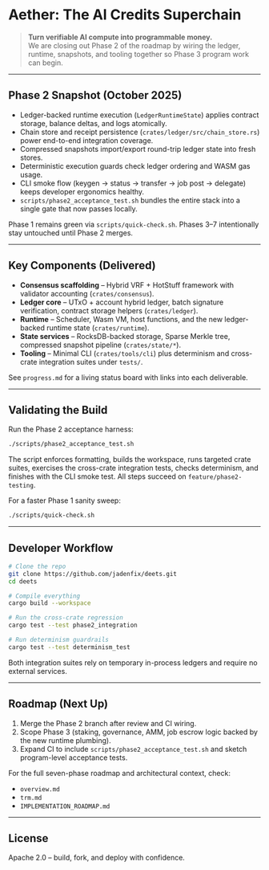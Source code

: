# Aether: The AI Credits Superchain

> **Turn verifiable AI compute into programmable money.**  
> We are closing out Phase 2 of the roadmap by wiring the ledger, runtime, snapshots, and tooling together so Phase 3 program work can begin.

---

## Phase 2 Snapshot (October 2025)

- Ledger-backed runtime execution (`LedgerRuntimeState`) applies contract storage, balance deltas, and logs atomically.
- Chain store and receipt persistence (`crates/ledger/src/chain_store.rs`) power end-to-end integration coverage.
- Compressed snapshots import/export round-trip ledger state into fresh stores.
- Deterministic execution guards check ledger ordering and WASM gas usage.
- CLI smoke flow (keygen → status → transfer → job post → delegate) keeps developer ergonomics healthy.
- `scripts/phase2_acceptance_test.sh` bundles the entire stack into a single gate that now passes locally.

Phase 1 remains green via `scripts/quick-check.sh`. Phases 3–7 intentionally stay untouched until Phase 2 merges.

---

## Key Components (Delivered)

- **Consensus scaffolding** – Hybrid VRF + HotStuff framework with validator accounting (`crates/consensus`).
- **Ledger core** – UTxO + account hybrid ledger, batch signature verification, contract storage helpers (`crates/ledger`).
- **Runtime** – Scheduler, Wasm VM, host functions, and the new ledger-backed runtime state (`crates/runtime`).
- **State services** – RocksDB-backed storage, Sparse Merkle tree, compressed snapshot pipeline (`crates/state/*`).
- **Tooling** – Minimal CLI (`crates/tools/cli`) plus determinism and cross-crate integration suites under `tests/`.

See `progress.md` for a living status board with links into each deliverable.

---

## Validating the Build

Run the Phase 2 acceptance harness:

```bash
./scripts/phase2_acceptance_test.sh
```

The script enforces formatting, builds the workspace, runs targeted crate suites, exercises the cross-crate integration tests, checks determinism, and finishes with the CLI smoke test. All steps succeed on `feature/phase2-testing`.

For a faster Phase 1 sanity sweep:

```bash
./scripts/quick-check.sh
```

---

## Developer Workflow

```bash
# Clone the repo
git clone https://github.com/jadenfix/deets.git
cd deets

# Compile everything
cargo build --workspace

# Run the cross-crate regression
cargo test --test phase2_integration

# Run determinism guardrails
cargo test --test determinism_test
```

Both integration suites rely on temporary in-process ledgers and require no external services.

---

## Roadmap (Next Up)

1. Merge the Phase 2 branch after review and CI wiring.
2. Scope Phase 3 (staking, governance, AMM, job escrow logic backed by the new runtime plumbing).
3. Expand CI to include `scripts/phase2_acceptance_test.sh` and sketch program-level acceptance tests.

For the full seven-phase roadmap and architectural context, check:
- `overview.md`
- `trm.md`
- `IMPLEMENTATION_ROADMAP.md`

---

## License

Apache 2.0 – build, fork, and deploy with confidence.
